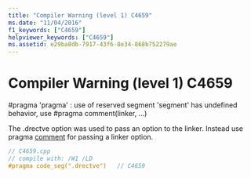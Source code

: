 ```yaml
---
title: "Compiler Warning (level 1) C4659"
ms.date: "11/04/2016"
f1_keywords: ["C4659"]
helpviewer_keywords: ["C4659"]
ms.assetid: e29ba8db-7917-43f6-8e34-868b752279ae
---
```

# Compiler Warning (level 1) C4659

\#pragma 'pragma' : use of reserved segment 'segment' has undefined behavior, use #pragma comment(linker, ...)

The .drectve option was used to pass an option to the linker. Instead use pragma [comment](../../preprocessor/comment-c-cpp.md) for passing a linker option.

```cpp
// C4659.cpp
// compile with: /W1 /LD
#pragma code_seg(".drectve")   // C4659
```
